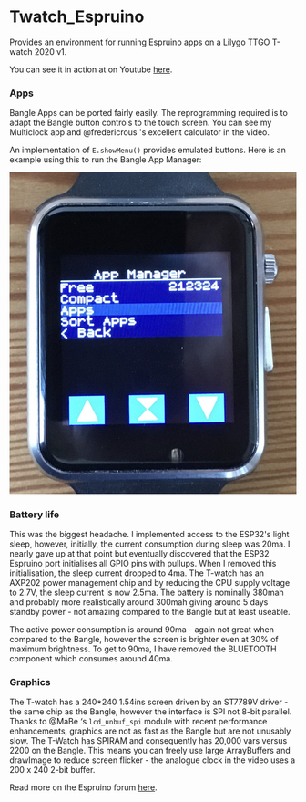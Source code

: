 # Twatch_Espruino
 
Provides an environment for running Espruino apps on a Lilygo TTGO T-watch 2020 v1.

You can see it in action at on Youtube [here](https://youtu.be/j1dHLK7ZZ_4).

### Apps ###

Bangle Apps can be ported fairly easily. The reprogramming required is to adapt the Bangle button controls to the touch screen. You can see my Multiclock app and @fredericrous 's excellent calculator in the video. 

An implementation of `E.showMenu()` provides emulated buttons. Here is an example using this to run the Bangle App Manager:

 ![](https://raw.githubusercontent.com/jeffmer/Twatch_Espruino/master/apps/fileman/menupic.jpg)

### Battery life ###

This was the biggest headache. I implemented access to the ESP32's light sleep, however, initially, the current consumption during sleep was 20ma. I nearly gave up at that point but eventually discovered that the ESP32 Espruino port initialises all GPIO pins with pullups. When I removed this initialisation, the sleep current dropped to 4ma. The T-watch has an AXP202 power management chip and by reducing the CPU supply voltage to 2.7V, the sleep current is now 2.5ma. The battery is nominally 380mah and probably more realistically around 300mah giving around 5 days standby power - not amazing compared to the Bangle but at least useable.

The active power consumption is around 90ma - again not great when compared to the Bangle, however the screen is brighter even at 30% of maximum brightness. To get to 90ma, I have removed the BLUETOOTH component which consumes around 40ma.

### Graphics ###

The T-watch has a 240*240 1.54ins screen driven by an ST7789V driver - the same chip as the Bangle, however the interface is SPI not 8-bit parallel. Thanks to @MaBe ‘s `lcd_unbuf_spi` module with recent performance enhancements, graphics are not as fast as the Bangle but are not unusably slow. The T-Watch has SPIRAM and consequently has 20,000 vars versus 2200 on the Bangle. This means you can freely use large ArrayBuffers and drawImage to reduce screen flicker - the analogue clock in the video uses a 200 x 240 2-bit buffer.

Read more on the Espruino forum [here](http://forum.espruino.com/conversations/347670/).